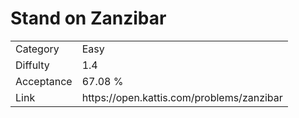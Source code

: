 # Stand on Zanzibar

<table>
    <tr>
        <td>Category</td>
        <td>Easy</td>
    </tr>
    <tr>
        <td>Diffulty</td>
        <td>1.4</td>
    </tr>
    <tr>
        <td>Acceptance</td>
        <td>67.08 %</td>
    </tr>
    <tr>
        <td>Link</td>
        <td>https://open.kattis.com/problems/zanzibar</td>
    </tr>
</table>